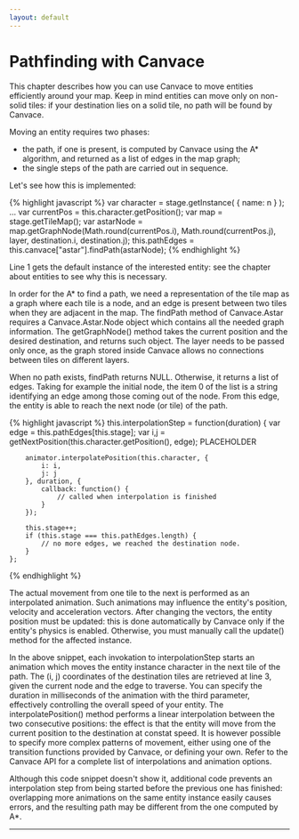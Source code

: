 ```yaml
---
layout: default
---
```


# Pathfinding with Canvace
This chapter describes how you can use Canvace to move entities efficiently around your map. 
Keep in mind entities can move only on non-solid tiles: if your destination lies on a solid tile, no path will be found by Canvace.

Moving an entity requires two phases:
- the path, if one is present, is computed by Canvace using the A\* algorithm, and returned as a list of edges in the map graph;
- the single steps of the path are carried out in sequence.

Let's see how this is implemented:

{% highlight javascript %}
    var character = stage.getInstance( { name: n } );
    ...
    var currentPos = this.character.getPosition();
    var map = stage.getTileMap();
    var astarNode = map.getGraphNode(Math.round(currentPos.i), Math.round(currentPos.j), layer, destination.i, destination.j);
    this.pathEdges = this.canvace["astar"].findPath(astarNode);
{% endhighlight %}

Line 1 gets the default instance of the interested entity: see the chapter about entities to see why this is necessary.

In order for the A\* to find a path, we need a representation of the tile map as a graph where each tile is a node, and an edge is present between two tiles
when they are adjacent in the map. The findPath method of Canvace.Astar requires a Canvace.Astar.Node object which contains all the needed graph information. The
getGraphNode() method takes the current position and the desired destination, and returns such object.
The layer needs to be passed only once, as the graph stored inside Canvace allows no connections between tiles on different layers.

When no path exists, findPath returns NULL. Otherwise, it returns a list of edges. Taking for example the initial node, the item 0 of the list is a string identifying
an edge among those coming out of the node. From this edge, the entity is able to reach the next node (or tile) of the path.

{% highlight javascript %}
    this.interpolationStep = function(duration) {
        var edge = this.pathEdges[this.stage];
        var i,j = getNextPosition(this.character.getPosition(), edge); PLACEHOLDER
        
        animator.interpolatePosition(this.character, {
            i: i,
            j: j
        }, duration, {
            callback: function() {
                // called when interpolation is finished
            }
        });

        this.stage++;
        if (this.stage === this.pathEdges.length) {
            // no more edges, we reached the destination node.
        }
    };
{% endhighlight %}

The actual movement from one tile to the next is performed as an interpolated animation. Such animations may influence the entity's position, velocity and acceleration
vectors. After changing the vectors, the entity position must be updated: this is done automatically by Canvace only if the entity's physics is enabled. Otherwise,
you must manually call the update() method for the affected instance.

In the above snippet, each invokation to interpolationStep starts an animation which moves the entity instance character in the next tile of the path. The (i, j)
coordinates of the destination tiles are retrieved at line 3, given the current node and the edge to traverse. You can specify the duration in milliseconds
of the animation with the third parameter, effectively controlling the overall speed of your entity.
The interpolatePosition() method performs a linear interpolation between the two consecutive positions: the effect is that the entity will move from the current
position to the destination at constat speed. It is however possible to specify more complex patterns of movement, either using one of the transition functions
provided by Canvace, or defining your own.
Refer to the Canvace API for a complete list of interpolations and animation options.

Although this code snippet doesn't show it, additional code prevents an interpolation step from being started before the previous one has finished: overlapping more
animations on the same entity instance easily causes errors, and the resulting path may be different from the one computed by A\*.

----------------------------
